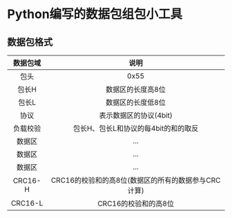 # Python编写的数据包组包小工具

## 数据包格式

| 数据包域 | 说明 |
| :--: | :--: |
| 包头 | 0x55 |
| 包长H | 数据区的长度高8位 |
| 包长L | 数据区的长度低8位 |
| 协议 | 表示数据区的协议(4bit) |
| 负载校验 | 包长H、包长L和协议的每4bit的和的取反 |
| 数据区 | ... |
| 数据区 | ... |
| 数据区 | ... |
| CRC16-H | CRC16的校验和的高8位(数据区的所有的数据参与CRC计算) |
| CRC16-L | CRC16的校验和的高8位 |

